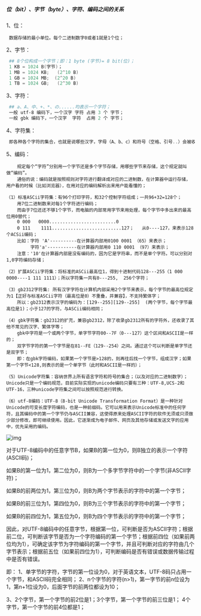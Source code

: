 ##### 位（bit）、字节（byte）、字符、编码之间的关系

1、位：

     数据存储的最小单位。每个二进制数字0或者1就是1个位；

2、字节：

```powershell
 ## 8个位构成一个字节；即：1 byte (字节)= 8 bit(位)；
 1 KB = 1024 B(字节)；
 1 MB = 1024 KB;   (2^10 B)
 1 GB = 1024 MB;  (2^20 B)
 1 TB = 1024 GB;   (2^30 B)
```

3、字符：

```powershell
 ## a、A、中、+、*、の......均表示一个字符；
 一般 utf-8 编码下，一个汉字 字符 占用 3 个 字节；
 一般 gbk 编码下，一个汉字  字符  占用 2 个 字节；
```

4、字符集：

```powershell
 即各种各个字符的集合，也就是说哪些汉字，字母（A、b、c）和符号（空格、引号..）会被收入标准中；
```
5、编码：

```gfm
	规定每个“字符”分别用一个字节还是多个字节存储，用哪些字节来存储，这个规定就叫做“编码”。
	通俗的说：编码就是按照规则对字符进行翻译成对应的二进制数，在计算器中运行存储，用户看的时候（比如浏览器），在用对应的编码解析出来用户能看懂的；

（1）标准ASCii字符集：有96个打印字符，和32个控制字符组成；一共96+32=128个；
    用7位二进制数来对每1个字符进行编码；
    而由于7位还还不够1个字节，而电脑的内部常用字节来用处理，每个字节中多出来的最高位用0替代；
    0 000   0000.........................0
    0 111    1111..........................127；   从0----127，来表示128个ACSii编码；
    比如：字符 'A'----------在计算器内部用0100 0001 （65）来表示；
         字符'a'-----------在计算器内部用0 110 0001 （97）来表示；
    注意：'10'在计算器内部是没有编码的，因为它是字符串，而不是单个字符。可以分别对1,0字符编码存储；

（2）扩展ASCii字符集：将标准的ASCii最高位1，得到十进制代码128---255（1 000 0000----1 111 1111）；所以字符集一共有0---255,  256个字符；

（3）gb2312字符集: 所有汉字字符在计算机内部采用2个字节来表示，每个字节的最高位规定为1【正好与标准ASCii字符（最高位是0）不重叠，并兼容】，不支持繁体字；
    所以：gb2312表示汉字的编码为：[129--255][129--255]  (两个字节，每个字节最高位是1)；小于127的字符，与ASCii编码相同；

（4）gbk字符集：gb2312的扩充，兼容gb2312，除了收录gb2312所有的字符外，还收录了其他不常见的汉字、繁体字等；
    gbk中字符是一个或两个字节，单字节字符00--7F（0---127）这个区间和ASCII是一样的；
    双字节字符的第一个字节是在81--FE（129--254）之间。通过这个可以判断是单字节还是双字节；
    即：在gbk字符编码，如果第一个字节是>128的，则再往后找一个字节，组成汉字；如果第一个字节<128,则表示的是一个单字节（此时和ASCII是一样的）；
    
（5）Unicode字符集：容纳世界上所有语言字符和符号的集合；（以及对应的二进制数字）；
Unicode只是一个编码规范，目前实际实现的unicode编码只要有三种：UTF-8,UCS-2和UTF-16，三种unicode字符集之间可以按照规范进行转换。

（6）utf-8编码：UTF-8（8-bit Unicode Transformation Format）是一种针对Unicode的可变长度字符编码，也是一种前缀码。它可以用来表示Unicode标准中的任何字符，且其编码中的第一个字节仍与ASCII兼容，这使得原来处理ASCII字符的软件无须或只须做少部分修改，即可继续使用。因此，它逐渐成为电子邮件、网页及其他存储或发送文字的应用中，优先采用的编码。
```

![img](https://img-blog.csdn.net/20171127113456945?watermark/2/text/aHR0cDovL2Jsb2cuY3Nkbi5uZXQvcHJkc2xmMDAxMDAx/font/5a6L5L2T/fontsize/400/fill/I0JBQkFCMA==/dissolve/70/gravity/Center)

对于UTF-8编码中的任意字节B，如果B的第一位为0，则B独立的表示一个字符(ASCII码)；

如果B的第一位为1，第二位为0，则B为一个多字节字符中的一个字节(非ASCII字符)；

如果B的前两位为1，第三位为0，则B为两个字节表示的字符中的第一个字节；

如果B的前三位为1，第四位为0，则B为三个字节表示的字符中的第一个字节；

如果B的前四位为1，第五位为0，则B为四个字节表示的字符中的第一个字节；

因此，对UTF-8编码中的任意字节，根据第一位，可判断是否为ASCII字符；根据前二位，可判断该字节是否为一个字符编码的第一个字节；根据前四位（如果前两位均为1），可确定该字节为字符编码的第一个字节，并且可判断对应的字符由几个字节表示；根据前五位（如果前四位为1），可判断编码是否有错误或数据传输过程中是否有错误。



即：
1、单字节的字符，字节的第一位设为0，对于英语文本，UTF-8码只占用一个字节，和ASCII码完全相同；
2、n个字节的字符(n>1)，第一字节的前n位设为1，第n+1位设为0，后面字节的前两位都设为10；

3、2个字节，第一个字节的前2位是1；3个字节，第一个字节的前三位是1； 4个字节，第一个字节的前4位都是1；